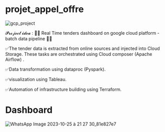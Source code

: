# projet_appel_offre

![gcp_project](https://github.com/LatifaBenidder/projet_appel_offre/assets/117907196/b2b71c28-09db-4816-8610-b21b95098bdf)

𝓟𝓻𝓸𝓳𝓮𝓬𝓽 𝓲𝓭𝓮𝓪 : 📢📢 Real Time tenders dashboard on google cloud platform - batch data pipeline 📢📢

✅The tender data is extracted from online sources and injected into Cloud Storage. These tasks are orchestrated using Cloud composer (Apache Airflow) .

✅Data transformation using dataproc (Pyspark).

✅visualization using Tableau.

✅Automation of infrastructure building using Terraform.

# Dashboard
![WhatsApp Image 2023-10-25 à 21 27 30_81e827e7](https://github.com/LatifaBenidder/projet_appel_offre/assets/117907196/c5b3e4b6-86e7-41d5-bf20-bbd736c0ea2c)


